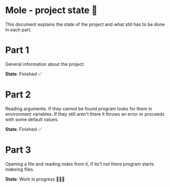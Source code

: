 # Mole - project state 🤡

This document explains the state of the project and what still has to be done in each part.

# Part 1

General information about the project.

**State**: Finished ✅

# Part 2

Reading arguments. If they cannot be found program looks for them in environment variables. If they still aren't there it throws an error or proceeds with some default values.

**State**: Finished ✅

# Part 3

Opening a file and reading index from it, if its't not there program starts indexing files.

**State**: Work in progress 👷‍♀️🔧
